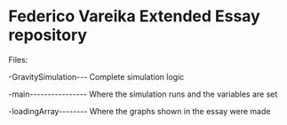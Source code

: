 # Federico Vareika Extended Essay repository

Files:


-GravitySimulation--- Complete simulation logic

-main---------------- Where the simulation runs and the variables are set

-loadingArray-------- Where the graphs shown in the essay were made

